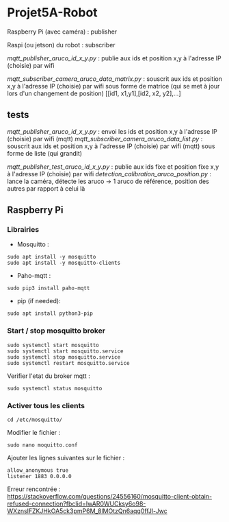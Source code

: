 # Projet5A-Robot

Raspberry Pi (avec caméra) : publisher

Raspi (ou jetson) du robot : subscriber

*mqtt_publisher_aruco_id_x_y.py* : publie aux ids et position x,y à l'adresse IP (choisie) par wifi

*mqtt_subscriber_camera_aruco_data_matrix.py* : souscrit aux ids et position x,y à l'adresse IP (choisie) par wifi sous forme de matrice (qui se met à jour lors d'un changement de position)
                                              [[id1, x1,y1],[id2, x2, y2],...]


## tests
*mqtt_publisher_aruco_id_x_y.py* : envoi les ids et position x,y à l'adresse IP (choisie) par wifi (mqtt)
*mqtt_subscriber_camera_aruco_data_list.py* : souscrit aux ids et position x,y à l'adresse IP (choisie) par wifi (mqtt) sous forme de liste (qui grandit)


*mqtt_publisher_test_aruco_id_x_y.py* : publie aux ids fixe et position fixe x,y à l'adresse IP (choisie) par wifi
*detection_calibration_aruco_position.py* : lance la caméra, détecte les aruco -> 1 aruco de référence, position des autres par rapport à celui là 


## Raspberry Pi

### Librairies

- Mosquitto :

```
sudo apt install -y mosquitto
sudo apt install -y mosquitto-clients
```

- Paho-mqtt :

```
sudo pip3 install paho-mqtt
```

- pip (if needed):

```
sudo apt install python3-pip
```


### Start / stop mosquitto broker

```
sudo systemctl start mosquitto
sudo systemctl start mosquitto.service
sudo systemctl stop mosquitto.service
sudo systemctl restart mosquitto.service
```

Verifier l'etat du broker mqtt :

```
sudo systemctl status mosquitto
```

### Activer tous les clients

```
cd /etc/mosquitto/
```

Modifier le fichier :

```
sudo nano moquitto.conf
```

Ajouter les lignes suivantes sur le fichier :

```
allow_anonymous true
listener 1883 0.0.0.0
```

Erreur rencontrée : https://stackoverflow.com/questions/24556160/mosquitto-client-obtain-refused-connection?fbclid=IwAR0WUCksy6o98-WXznslFZKJHkOA5ck3pmP6M_8lMOtzQn6aqq0ffJl-Jwc

